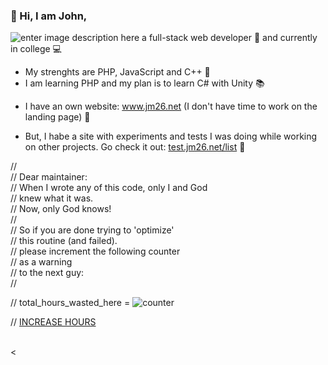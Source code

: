 <head>
    <style>
        .code {
            font-family: monospace;
            font-size: 1.2em;
        }
    </style>
</head>
<h3 id="-hi-i-am-john-">👋 Hi, I am John,</h3>
<p><img src="https://jm26.net/link/ip/?op=i&amp;tid=5ad81966-c217-41e0-b5d3-ccc4bc2bff50" alt="enter image description here" title="enter image title here">
a full-stack web developer 🚀
and currently in college 💻</p>
<ul>
<li>My strenghts are PHP, JavaScript and C++ 💪</li>
<li>I am learning PHP and my plan is to learn C# with Unity 📚</li>
<li><p>I have an own website: <a href="https://go.jm26.net/jm-github">www.jm26.net</a> (I don&#39;t have time to work on the landing page) 📢</p>
</li>
<li><p>But, I habe a site with experiments and tests I was doing while working on other projects. Go check it out:
<a href="https://go.jm26.net/experiments">test.jm26.net/list</a> 🎈</p>
</li>
</ul>
<p>//<br/>
// Dear maintainer: <br/>
// When I wrote any of this code, only I and God <br/>
// knew what it was. <br/>
// Now, only God knows! <br/>
// <br/>
// So if you are done trying to &#39;optimize&#39; <br/>
// this routine (and failed). <br/>
// please increment the following counter <br/>
// as a warning <br/>
// to the next guy: <br/>
//<br/></p>
<p>// total_hours_wasted_here = <img src="https://test.jm26.net/api/github-profile-counter.php?type=image" alt="counter" title="counter"></p>
<p>//
<a href="https://test.jm26.net/api/github-profile-counter.php" target="_blank">INCREASE HOURS</a></p>
<p><br/>
&lt;</p>
